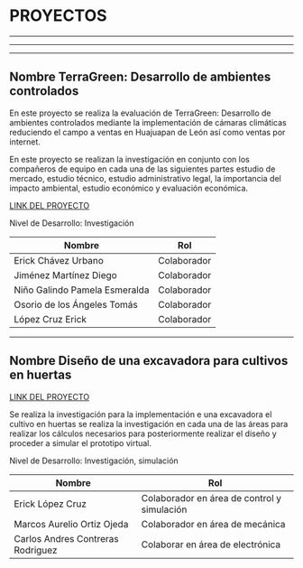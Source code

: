 # PROYECTOS

---

---


---

## Nombre **TerraGreen: Desarrollo de ambientes controlados**




En este proyecto se realiza la evaluación de TerraGreen: Desarrollo de ambientes controlados mediante la implementación de cámaras climáticas reduciendo el campo a ventas en Huajuapan de León así como ventas por internet.

En este proyecto se realizan la investigación en conjunto con los compañeros de equipo en cada una de las siguientes partes estudio de mercado, estudio técnico, estudio administrativo legal, la importancia del impacto ambiental, estudio económico y evaluación económica.

[LINK DEL PROYECTO](https://drive.google.com/file/d/1B2amRmLYHrzueNwFi7FCP0GPzkvrNsbW/view?usp=sharing)

Nivel de Desarrollo: Investigación

| Nombre                                  | Rol         |
|-----------------------------------------|-------------|
| Erick Chávez Urbano                     | Colaborador |
| Jiménez Martínez Diego                  | Colaborador |
| Niño Galindo Pamela Esmeralda           | Colaborador |
| Osorio de los Ángeles Tomás             | Colaborador |
| López Cruz Erick                        | Colaborador |

---

## Nombre   Diseño de una excavadora para cultivos en huertas

[LINK DEL PROYECTO](https://drive.google.com/file/d/1cPDh4uy8YpbTmI8Kl_ffilPy6Lt7HlvX/view?usp=sharing)

Se realiza la investigación para la implementación e una excavadora el cultivo en huertas se realiza la investigación en cada una de las áreas para realizar los cálculos necesarios para posteriormente realizar el diseño y proceder a simular el prototipo virtual.

Nivel de Desarrollo: Investigación, simulación

| Nombre                                  | Rol         |
|-----------------------------------------|-------------|
| Erick López Cruz                        | Colaborador en área de control y simulación |
| Marcos Aurelio Ortiz Ojeda               | Colaborador en área de mecánica |
|Carlos Andres Contreras Rodriguez         |Colaborar en área de electrónica|









